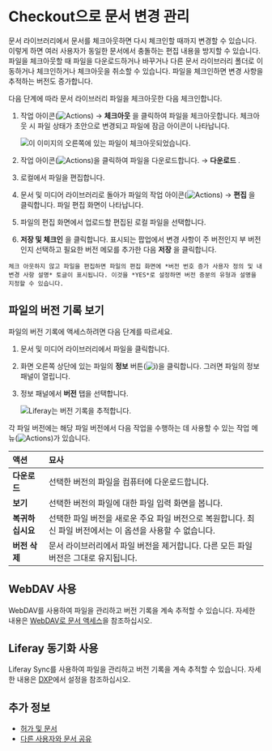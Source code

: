 # Checkout으로 문서 변경 관리

문서 라이브러리에서 문서를 체크아웃하면 다시 체크인할 때까지 변경할 수 있습니다. 이렇게 하면 여러 사용자가 동일한 문서에서 충돌하는 편집 내용을 방지할 수 있습니다. 파일을 체크아웃할 때 파일을 다운로드하거나 바꾸거나 다른 문서 라이브러리 폴더로 이동하거나 체크인하거나 체크아웃을 취소할 수 있습니다. 파일을 체크인하면 변경 사항을 추적하는 버전도 증가합니다.

다음 단계에 따라 문서 라이브러리 파일을 체크아웃한 다음 체크인합니다.

1. 작업 아이콘(![Actions](../../../../images/icon-actions.png)) &rarr; **체크아웃** 을 클릭하여 파일을 체크아웃합니다. 체크아웃 시 파일 상태가 초안으로 변경되고 파일에 잠금 아이콘이 나타납니다.

    ![이 이미지의 오른쪽에 있는 파일이 체크아웃되었습니다.](./managing-document-changes-with-checkout/images/01.png)

2. 작업 아이콘(![Actions](../../../../images/icon-actions.png))을 클릭하여 파일을 다운로드합니다. &rarr; **다운로드** .
3. 로컬에서 파일을 편집합니다.
4. 문서 및 미디어 라이브러리로 돌아가 파일의 작업 아이콘(![Actions](../../../../images/icon-actions.png)) &rarr; **편집** 을 클릭합니다. 파일 편집 화면이 나타납니다.
5. 파일의 편집 화면에서 업로드할 편집된 로컬 파일을 선택합니다.
6. **저장 및 체크인** 을 클릭합니다. 표시되는 팝업에서 변경 사항이 주 버전인지 부 버전인지 선택하고 필요한 버전 메모를 추가한 다음 **저장** 을 클릭합니다.

```{tip}
체크 아웃하지 않고 파일을 편집하면 파일의 편집 화면에 *버전 번호 증가 사용자 정의 및 내 변경 사항 설명* 토글이 표시됩니다. 이것을 *YES*로 설정하면 버전 증분의 유형과 설명을 지정할 수 있습니다.
```

## 파일의 버전 기록 보기

파일의 버전 기록에 액세스하려면 다음 단계를 따르세요.

1. 문서 및 미디어 라이브러리에서 파일을 클릭합니다.
1. 화면 오른쪽 상단에 있는 파일의 **정보** 버튼(![**i**](../../../../images/icon-information.png))을 클릭합니다. 그러면 파일의 정보 패널이 열립니다.
1. 정보 패널에서 **버전** 탭을 선택합니다.

    ![Liferay는 버전 기록을 추적합니다.](./managing-document-changes-with-checkout/images/02.png)

각 파일 버전에는 해당 파일 버전에서 다음 작업을 수행하는 데 사용할 수 있는 작업 메뉴(![Actions](../../../../images/icon-actions.png))가 있습니다.

| 액션         | 묘사                                                             |
|:---------- |:-------------------------------------------------------------- |
| **다운로드** | 선택한 버전의 파일을 컴퓨터에 다운로드합니다.                                      |
| **보기** | 선택한 버전의 파일에 대한 파일 입력 화면을 봅니다.                                  |
| **복귀하십시요** | 선택한 파일 버전을 새로운 주요 파일 버전으로 복원합니다. 최신 파일 버전에서는 이 옵션을 사용할 수 없습니다. |
| **버전 삭제** | 문서 라이브러리에서 파일 버전을 제거합니다. 다른 모든 파일 버전은 그대로 유지됩니다.               |

## WebDAV 사용

WebDAV를 사용하여 파일을 관리하고 버전 기록을 계속 추적할 수 있습니다. 자세한 내용은 [WebDAV로 문서 액세스](../accessing-documents-with-webdav.md)을 참조하십시오.

## Liferay 동기화 사용

Liferay Sync를 사용하여 파일을 관리하고 버전 기록을 계속 추적할 수 있습니다. 자세한 내용은 [DXP](../liferay-sync/setting-up-on-dxp/installation.md)에서 설정을 참조하십시오.

## 추가 정보

* [허가 및 문서](./permissions-and-documents.md)
* [다른 사용자와 문서 공유](./sharing-documents-with-other-users.md)
